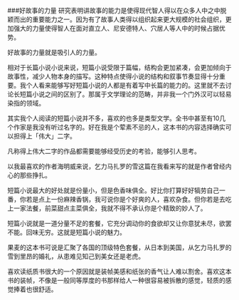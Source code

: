###好故事的力量
研究表明讲故事的能力是使得现代智人得以在众多人中之中脱颖而出的重要能力之一。因为有了故事人类得以组织起来更大规模的社会组织，更加强大的力量使得智人在面对直立人、尼安德特人、穴居人等人中的时候占据优势。

好故事的力量就是吸引人的力量。

相对于长篇小说小说来说，短篇小说受限于篇幅，结构会更加紧凑，会更加倾向于故事性，减少人物本身的描写。这种特点使得小说的结构和叙事节奏显得十分重要。我个人看来能够写好短篇小说的人都是有着写中长篇的能力的。这里就不去讨论长短篇小说之间的区别了。那属于文学理论的范畴，并非我一个门外汉可以轻易染指的领域。

其实我个人阅读的短篇小说并不多，喜欢的也多是类型文学。全书中甚至有10几个作家是我没有听过名字的。好在我是个荤素不忌的人，这本书的内容选择确实可以担得上「伟大」二字。

凡称得上伟大二字的作品都需要能够经受历史的考验，能够引人思考。

以我最喜欢的作者海明威来说，乞力马扎罗的雪这篇在我看来写的就是作者曾经内心的那些挣扎。

短篇小说最大的好处就是份量小，但是色香味俱全。好比你打算好好犒劳自己一番，你若是点上一份麻辣香锅，我可说你是个好爽的人，喜欢杂食。但你若是去吃上一家法餐，前菜甜点主菜俱全，我就不得不承认你是个精致的妙人了。

短篇小说就是一道分量不足的套餐，它充分调动你的食欲却又让你意犹未尽，欲罢不能。回味无穷。这就是短篇小说的魅力。

果麦的这本书可说是汇聚了各国的顶级特色套餐，从日本到美国，从乞力马扎罗的雪到里昂的婚礼，从患难见知己到美女还是老虎。

喜欢读纸质书很大的一个原因就是装帧美感和纸张的香气让人难以割舍。喜欢这本书的装帧，不像是一般同等厚度的书那样给人一种很容易被拆散的感觉，轻质的感觉捧着也很舒适。